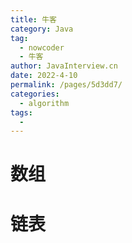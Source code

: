 ```yaml
---
title: 牛客
category: Java
tag: 
  - nowcoder
  - 牛客
author: JavaInterview.cn
date: 2022-4-10
permalink: /pages/5d3dd7/
categories: 
  - algorithm
tags: 
  - 
---
```


# 数组

# 链表

